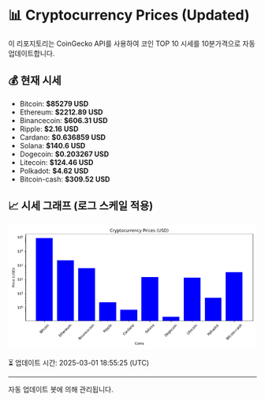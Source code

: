 
# 📊 Cryptocurrency Prices (Updated)

이 리포지토리는 CoinGecko API를 사용하여 코인 TOP 10 시세를 10분가격으로 자동 업데이트합니다.

## 💰 현재 시세
- Bitcoin: **$85279 USD**
- Ethereum: **$2212.89 USD**
- Binancecoin: **$606.31 USD**
- Ripple: **$2.16 USD**
- Cardano: **$0.636859 USD**
- Solana: **$140.6 USD**
- Dogecoin: **$0.203267 USD**
- Litecoin: **$124.46 USD**
- Polkadot: **$4.62 USD**
- Bitcoin-cash: **$309.52 USD**

## 📈 시세 그래프 (로그 스케일 적용)
![Crypto Prices](crypto_prices.png)

⏳ 업데이트 시간: 2025-03-01 18:55:25 (UTC)

---
자동 업데이트 봇에 의해 관리됩니다.
